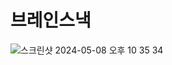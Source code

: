 # 브레인스낵

![스크린샷 2024-05-08 오후 10 35 34](https://github.com/99JIWONDEV/Next-study-portfolio/assets/128890692/429ece77-61ea-4444-8f91-6ab5a83765e5)
